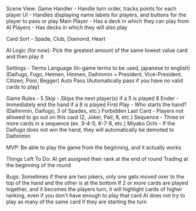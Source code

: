 Scene View:
Game Handler - Handle turn order, tracks points for each player
UI - Handles displaying name labels for players, and buttons for the player to pass or play
Main Player - Has a deck in which they can play from
AI Players - Has decks in which they will also play

Card Sort - Spade, Club, Diamond, Heart

AI Logic (for now): Pick the greatest amount of the same lowest value card and then play it


Settings -
Terms Language (In-game terms to be used, japanese to english) (Daifugo, Fugo, Heimen, Hinmen, Daihinmin = President, Vice-President, Citizen, Poor, Begger)
Auto Pass (Automatically pass if you have no valid cards to play)

Game Rules -
5 Skip - Skips the next player(s) if a 5 is played
8 Ender - Immediately end the hand if a 8 is played
First Play - Who starts the hand? (Daihinmin, Daifugo, 3 of Spades, etc.)
Forbidden Last Card - Players not allowed to go out on this card (2, Joker, Pair, 8, etc.)
Sequence - Three or more cards in a sequence (ex. 3-4-5, 6-7-8, etc.)
Miyako Ochi - If the Daifugo does not win the hand, they will automatically be demoted to Daihinmin


MVP:
Be able to play the game from the beginning, and it actually works


Things Left To Do:
AI get assigned their rank at the end of round
Trading at the beginning of the round


Bugs:
Sometimes if there are two jokers, only one gets moved over to the top of the hand and the other is at the bottom
If 2 or more cards are played together, and it becomes the players turn, it will highlight cards of higher ranking, even if you don't have enough to play that card
AI does not try to play as many of the same card if they are starting the turn
